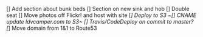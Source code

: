 [] Add section about bunk beds
[] Section on new sink and hob
[] Double seat
[] Move photos off Flickr! and host with site
[*] Deploy to S3
~[] CNAME update ldvcamper.com to S3~
[] Travis/CodeDeploy on commit to master?
[*] Move domain from 1&1 to Route53